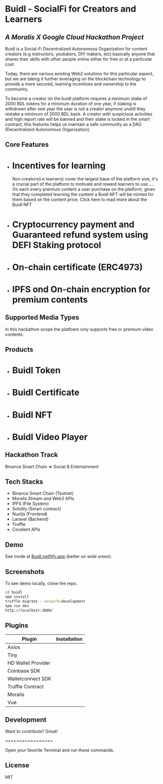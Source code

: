 # Buidl - SocialFi for Creators and Learners
## _A Moralis X Google Cloud Hackathon Project_

Buidl is a Social-Fi Decentralized Autonomous Organization for content creators (e.g instructors, youtubers, DIY makers, etc) basically anyone that shares their skills with other people online either for free or at a particular cost.

Today, there are various existing Web2 solutions for this particular aspect, but we are taking it further leveraging on the blockchain technology to provide a more secured, learning incentives and ownership to the community.

To become a creator on the buidl platform requires a minimum stake of 2000 BDL tokens for a minimum duration of one year, if staking is withdrawn after one year the user is not a creator anymore unstill they restake a minimum of 2000 BDL back.
A creator with suspicious activities and high report rate will be banned and their stake is locked in the smart contract, this features helps us maintain a safe community as a DAO (Decentralized Autonomous Organization).

## Core Features
- # Incentives for learning
    Non creators(i.e learners) cover the largest base of the platform size, it's a crucial part of the platform to motivate and reward learners to use.....
    On each every premium content a user purchase on the platform, given that they completed learning the content a Buidl NFT will be minted for them based on the content price. Click here to read more about the Buidl NFT
    
- # Cryptocurrency payment and Guaranteed refund system using DEFI Staking protocol
- # On-chain certificate (ERC4973)
- # IPFS ond On-chain encryption for premium contents

## Supported Media Types
  In this hackathon scope the platfoem only supports free or premium video contents.

## Products
 - # Buidl Token
  
 - # Buidl Certificate
     
-  # Buidl NFT
  
-  # Buidl Video Player

## Hackathon Track
  Binance Smart Chain => Social & Entertainment

## Tech Stacks

- Binance Smart Chain (Testnet)
- Moralis Stream and Web3 APIs
- IPFS (File System)
- Solidity (Smart contract)
- Nuxtjs (Frontend)
- Laravel (Backend)
- Truffle
- Covalent APIs

## Demo

See mode at [Buidl.netflify.app](https://buidl.netflify.app/) (better on wide sreen).

## Screenshots

To see demo locally, clone the repo.

```sh
cd buidl
npm install
truffle migrate --network=development
npm run dev
http://localhost:3000/
```
## Plugins

| Plugin | Installation |
| ------ | ------ |
| Axios |  |
| Tiny |  |
| HD Wallet Provider |  |
| Coinbase SDK |  |
| Walletconnect SDK |  |
| Truffle Contract |  |
| Moralis |  |
| Vue |  |

## Development

Want to contribute? Great!

=================

Open your favorite Terminal and run these commands.

## License

MIT
